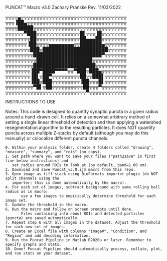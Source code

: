 PUNCAT™ Macro v3.0
Zachary Pranske
Rev. 11/02/2022

╦╦╦╦▄╦╦╦╦╦╦╦╦╦╦╦╦╦╦╦╦╦╦╦╦╦╦╦╦╦╦╦╦╦╦╦╦╦╦
╦╦╦▐██▄╦╦╦╦╦╦╦╦╦╦╦╦╦╦╦╦╦╦╦╦╦╦╦╦╦╦╦╦╦╦╦╦
╦╦╦╦█████╦╦╦╦╦╦╦╦╦╦╦╦╦╦╦╦╦╦╦╦╦╦╦╦╦╦╦╦╦╦
╦╦╦╦╦╦▀███╦╦╦╦╦╦╦╦╦╦╦╦╦╦█▌╦╦╦▐█╦╦╦╦╦╦╦╦
╦╦╦╦╦╦╦╦██╦╦╦╦╦╦╦╦╦╦╦╦╦╦██▄▄▄██╦╦╦╦╦╦╦╦
╦╦╦╦╦╦╦▐██╦╦╦╦▄▄▄▄▄▄▄▄╦╦███████▄╦╦╦╦╦╦╦
╦╦╦╦╦╦╦╦███╦█████████████████████╦╦╦╦╦╦
╦╦╦╦╦╦╦╦╦██████████████████████▀╦╦╦╦╦╦╦
╦╦╦╦╦╦╦╦╦╦██████████████████╦╦╦╦╦╦╦╦╦╦╦
╦╦╦╦╦╦╦╦╦████████████████████╦╦╦╦╦╦╦╦╦╦
╦╦╦╦╦╦╦╦▐██▀████▀▀▀▀╦╦▀███╦███▄╦╦╦╦╦╦╦╦
╦╦╦╦╦╦╦╦▐█▌╦██▀╦╦╦╦╦╦╦╦╦██╦╦███▌╦╦╦╦╦╦╦
╦╦╦╦╦╦╦╦▐██╦███╦╦╦╦╦╦╦╦╦▐██╦╦╦█▌╦╦╦╦╦╦╦
╦╦╦╦╦╦╦╦╦▀█▌╦██╦╦╦╦╦╦╦╦╦╦██╦╦╦▀╦╦╦╦╦╦╦╦
╦╦╦╦╦╦╦╦╦╦╦╦╦╦╦╦╦╦╦╦╦╦╦╦╦╦▀╦╦╦╦╦╦╦╦╦╦╦╦

INSTRUCTIONS TO USE

Notes: This code is designed to quantify synaptic puncta in a given radius around a hand-drawn cell. 
It relies on a somewhat arbitrary method of setting a single linear threshold of detection and then applying
a watershed resegmentation algorithm to the resulting particles. It does NOT quantify puncta 
across multiple Z-stacks by default (although you may do this manually) or colocalize different 
puncta channels.

    0. Within your analysis folder, create 4 folders called "drawing", "measure", "summary", and "rois" (no caps).
    1. Set path where you want to save your files ("path2save" in first line below instructions) and
	   set radius around ROIs to look at (by default, band=1.00 um).
    2. Download and save Puncat_v3.0.ijm macro from this repo.
    3. Open image as tiff stack using BioFormats importer plugin (do NOT split channels using the
	   importer; this is done automatically by the macro).
    4. For each set of images, subtract background with same rolling ball radius as in macro; 
           use a few images to empirically determine threshold for each image set.
    5. Update the threshold in the macro.
    6. Run the macro and follow on screen prompts until done.
           Files containing info about ROIs and detected particles (puncta) are saved automatically.
    7. Repeat step 6 with all images in the dataset. Adjust the threshold for each new set of images.
    8. Create an Excel file with columns "Image#", "Condition", and "Region" and add decoding information.
    9. Run the Puncat Pipeline in Matlab R2020a or later. Remember to specify graphs and stats.
    10. Done! Puncat Pipeline should automatically process, collate, plot, and run stats on your dataset.
    
